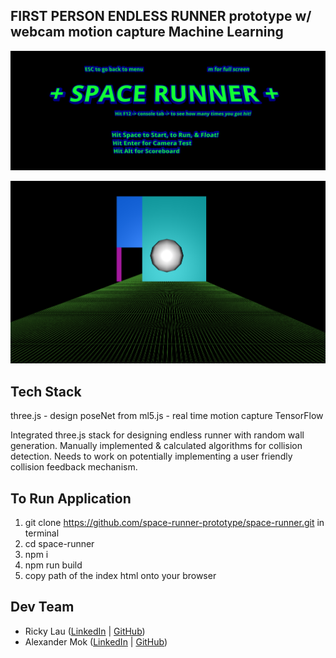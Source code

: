 ## FIRST PERSON ENDLESS RUNNER prototype w/ webcam motion capture Machine Learning

![space-runner-homescreen](./space-runner.png)

![space-runner-gameplay](./space-runner-gameplay.png)

## Tech Stack

three.js - design
poseNet from ml5.js - real time motion capture
TensorFlow

Integrated three.js stack for designing endless runner with random wall generation.
Manually implemented & calculated algorithms for collision detection.
Needs to work on potentially implementing a user friendly collision feedback mechanism.

## To Run Application

1. git clone https://github.com/space-runner-prototype/space-runner.git in terminal
2. cd space-runner
3. npm i
4. npm run build
5. copy path of the index html onto your browser

## Dev Team

- Ricky Lau ([LinkedIn](https://www.linkedin.com/in/rickylaudev) | [GitHub](https://github.com/rickylaufitness))
- Alexander Mok ([LinkedIn](https://www.linkedin.com/in/mok-alexander/) | [GitHub](https://github.com/MistuhMok))
